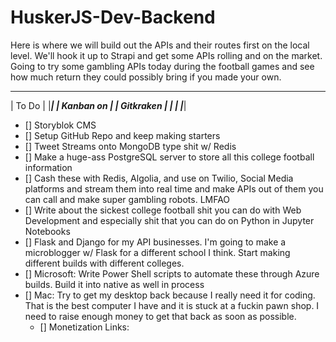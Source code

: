 # HuskerJS-Dev-Backend

Here is where we will build out the APIs and their routes first on the local level. 
We'll hook it up to Strapi and get some APIs rolling and on the market. Going to 
try some gambling APIs today during the football games and see how much 
return they could possibly bring if you made your own. 
____________
|   To Do   |
|___________|
| Kanban on |
| Gitkraken |
|           |
|___________|


- [] Storyblok CMS
- [] Setup GitHub Repo and keep making starters
- [] Tweet Streams onto MongoDB type shit w/ Redis
- [] Make a huge-ass PostgreSQL server to store all this college football information
- [] Cash these with Redis, Algolia, and use on Twilio, Social Media platforms and 
stream them into real time and make APIs out of them you can call and make super gambling
robots. LMFAO
- [] Write about the sickest college football shit you can do with Web Development and 
especially shit that you can do on Python in Jupyter Notebooks
- [] Flask and Django for my API businesses. I'm going to make a microblogger w/ Flask 
for a different school I think. Start making different builds with different colleges.
- [] Microsoft: Write Power Shell scripts to automate these through Azure builds. Build 
it into native as well in process
- [] Mac: Try to get my desktop back because I really need it for coding. That is the best
computer I have and it is stuck at a fuckin pawn shop. I need to raise enough money to 
get that back as soon as possible.
	- [] Monetization Links:
